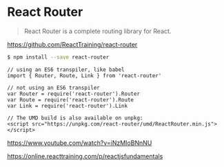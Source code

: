 # React Router

> React Router is a complete routing library for React.

https://github.com/ReactTraining/react-router



```sh
$ npm install --save react-router

``` 




```code
// using an ES6 transpiler, like babel
import { Router, Route, Link } from 'react-router'

// not using an ES6 transpiler
var Router = require('react-router').Router
var Route = require('react-router').Route
var Link = require('react-router').Link

// The UMD build is also available on unpkg:
<script src="https://unpkg.com/react-router/umd/ReactRouter.min.js"></script>
``` 


https://www.youtube.com/watch?v=iNzMIoBNnNU

https://online.reacttraining.com/p/reactjsfundamentals















